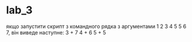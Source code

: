 # lab_3



якщо запустити скрипт з командного рядка з аргументами 1 2 3 4 5 5 6 7, він виведе наступне: 3 + 7 4 + 6 5 + 5